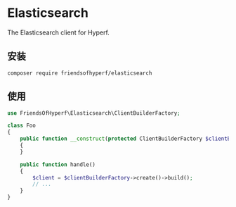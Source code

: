 # Elasticsearch

The Elasticsearch client for Hyperf.

## 安装

```shell
composer require friendsofhyperf/elasticsearch
```

## 使用

```php
use FriendsOfHyperf\Elasticsearch\ClientBuilderFactory;

class Foo
{
    public function __construct(protected ClientBuilderFactory $clientBuilderFactory)
    {
    }

    public function handle()
    {
        $client = $clientBuilderFactory->create()->build();
        // ...
    }
}
```
